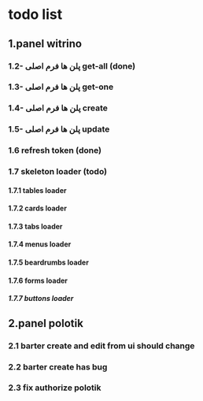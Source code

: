 # todo list

## 1.panel witrino

### 1.2- پلن ها فرم اصلی get-all (done)

### 1.3- پلن ها فرم اصلی get-one

### 1.4- پلن ها فرم اصلی create

### 1.5- پلن ها فرم اصلی update

### 1.6 refresh token (done)

### 1.7 skeleton loader (todo)

#### 1.7.1 tables loader

#### 1.7.2 cards loader

#### 1.7.3 tabs loader

#### 1.7.4 menus loader

#### 1.7.5 beardrumbs loader

#### 1.7.6 forms loader

##### 1.7.7 buttons loader

## 2.panel polotik

### 2.1 barter create and edit from ui should change

### 2.2 barter create has bug

### 2.3 fix authorize polotik
